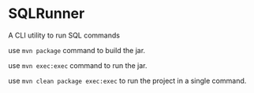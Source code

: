 SQLRunner
=========

A CLI utility to run SQL commands

 use `mvn package` command to build the jar.

 use `mvn exec:exec` command to run the jar.

 use `mvn clean package exec:exec` to run the project in a single command.
